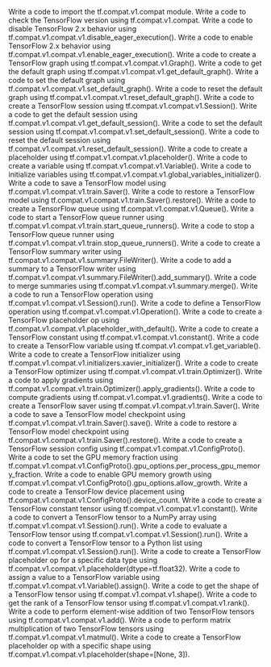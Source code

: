 Write a code to import the tf.compat.v1.compat module.
Write a code to check the TensorFlow version using tf.compat.v1.compat.
Write a code to disable TensorFlow 2.x behavior using tf.compat.v1.compat.v1.disable_eager_execution().
Write a code to enable TensorFlow 2.x behavior using tf.compat.v1.compat.v1.enable_eager_execution().
Write a code to create a TensorFlow graph using tf.compat.v1.compat.v1.Graph().
Write a code to get the default graph using tf.compat.v1.compat.v1.get_default_graph().
Write a code to set the default graph using tf.compat.v1.compat.v1.set_default_graph().
Write a code to reset the default graph using tf.compat.v1.compat.v1.reset_default_graph().
Write a code to create a TensorFlow session using tf.compat.v1.compat.v1.Session().
Write a code to get the default session using tf.compat.v1.compat.v1.get_default_session().
Write a code to set the default session using tf.compat.v1.compat.v1.set_default_session().
Write a code to reset the default session using tf.compat.v1.compat.v1.reset_default_session().
Write a code to create a placeholder using tf.compat.v1.compat.v1.placeholder().
Write a code to create a variable using tf.compat.v1.compat.v1.Variable().
Write a code to initialize variables using tf.compat.v1.compat.v1.global_variables_initializer().
Write a code to save a TensorFlow model using tf.compat.v1.compat.v1.train.Saver().
Write a code to restore a TensorFlow model using tf.compat.v1.compat.v1.train.Saver().restore().
Write a code to create a TensorFlow queue using tf.compat.v1.compat.v1.Queue().
Write a code to start a TensorFlow queue runner using tf.compat.v1.compat.v1.train.start_queue_runners().
Write a code to stop a TensorFlow queue runner using tf.compat.v1.compat.v1.train.stop_queue_runners().
Write a code to create a TensorFlow summary writer using tf.compat.v1.compat.v1.summary.FileWriter().
Write a code to add a summary to a TensorFlow writer using tf.compat.v1.compat.v1.summary.FileWriter().add_summary().
Write a code to merge summaries using tf.compat.v1.compat.v1.summary.merge().
Write a code to run a TensorFlow operation using tf.compat.v1.compat.v1.Session().run().
Write a code to define a TensorFlow operation using tf.compat.v1.compat.v1.Operation().
Write a code to create a TensorFlow placeholder op using tf.compat.v1.compat.v1.placeholder_with_default().
Write a code to create a TensorFlow constant using tf.compat.v1.compat.v1.constant().
Write a code to create a TensorFlow variable using tf.compat.v1.compat.v1.get_variable().
Write a code to create a TensorFlow initializer using tf.compat.v1.compat.v1.initializers.xavier_initializer().
Write a code to create a TensorFlow optimizer using tf.compat.v1.compat.v1.train.Optimizer().
Write a code to apply gradients using tf.compat.v1.compat.v1.train.Optimizer().apply_gradients().
Write a code to compute gradients using tf.compat.v1.compat.v1.gradients().
Write a code to create a TensorFlow saver using tf.compat.v1.compat.v1.train.Saver().
Write a code to save a TensorFlow model checkpoint using tf.compat.v1.compat.v1.train.Saver().save().
Write a code to restore a TensorFlow model checkpoint using tf.compat.v1.compat.v1.train.Saver().restore().
Write a code to create a TensorFlow session config using tf.compat.v1.compat.v1.ConfigProto().
Write a code to set the GPU memory fraction using tf.compat.v1.compat.v1.ConfigProto().gpu_options.per_process_gpu_memory_fraction.
Write a code to enable GPU memory growth using tf.compat.v1.compat.v1.ConfigProto().gpu_options.allow_growth.
Write a code to create a TensorFlow device placement using tf.compat.v1.compat.v1.ConfigProto().device_count.
Write a code to create a TensorFlow constant tensor using tf.compat.v1.compat.v1.constant().
Write a code to convert a TensorFlow tensor to a NumPy array using tf.compat.v1.compat.v1.Session().run().
Write a code to evaluate a TensorFlow tensor using tf.compat.v1.compat.v1.Session().run().
Write a code to convert a TensorFlow tensor to a Python list using tf.compat.v1.compat.v1.Session().run().
Write a code to create a TensorFlow placeholder op for a specific data type using tf.compat.v1.compat.v1.placeholder(dtype=tf.float32).
Write a code to assign a value to a TensorFlow variable using tf.compat.v1.compat.v1.Variable().assign().
Write a code to get the shape of a TensorFlow tensor using tf.compat.v1.compat.v1.shape().
Write a code to get the rank of a TensorFlow tensor using tf.compat.v1.compat.v1.rank().
Write a code to perform element-wise addition of two TensorFlow tensors using tf.compat.v1.compat.v1.add().
Write a code to perform matrix multiplication of two TensorFlow tensors using tf.compat.v1.compat.v1.matmul().
Write a code to create a TensorFlow placeholder op with a specific shape using tf.compat.v1.compat.v1.placeholder(shape=[None, 3]).